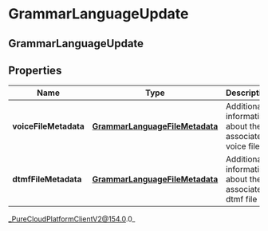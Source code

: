 # GrammarLanguageUpdate

## GrammarLanguageUpdate

## Properties

|Name | Type | Description | Notes|
|------------ | ------------- | ------------- | -------------|
| **voiceFileMetadata** | [**GrammarLanguageFileMetadata**](GrammarLanguageFileMetadata) | Additional information about the associated voice file | [optional] |
| **dtmfFileMetadata** | [**GrammarLanguageFileMetadata**](GrammarLanguageFileMetadata) | Additional information about the associated dtmf file | [optional] |



_PureCloudPlatformClientV2@154.0.0_

